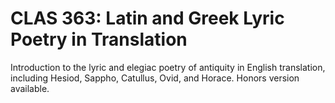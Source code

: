 # CLAS 363: Latin and Greek Lyric Poetry in Translation

Introduction to the lyric and elegiac poetry of antiquity in English translation, including Hesiod, Sappho, Catullus, Ovid, and Horace. Honors version available.
